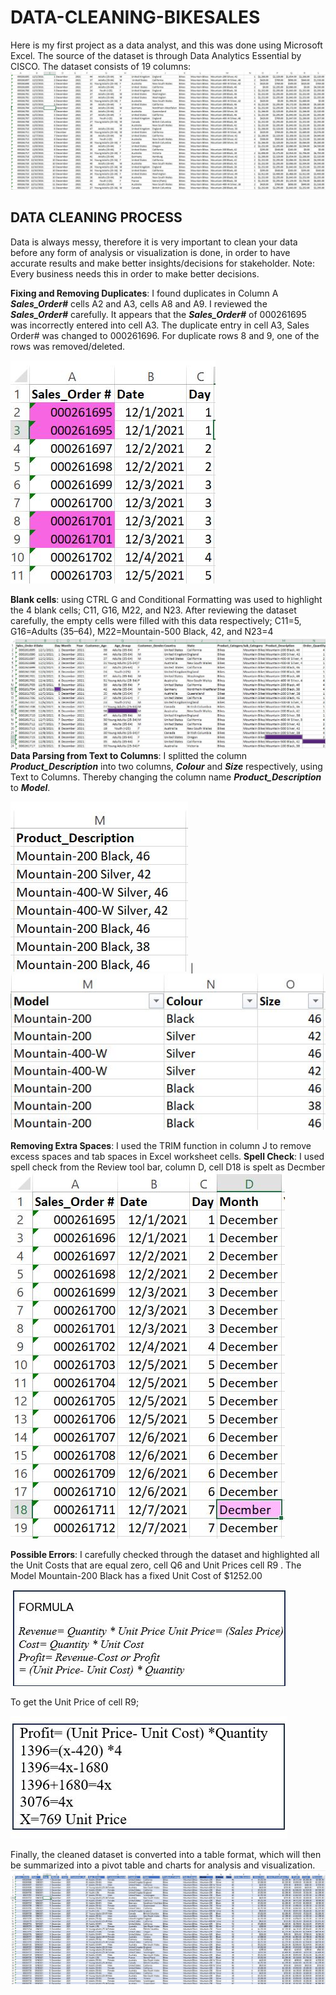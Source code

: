 # DATA-CLEANING-BIKESALES
Here is my first project as a data analyst, and this was done using Microsoft Excel. The source of the dataset is through Data Analytics Essential by CISCO.
The dataset consists of 19 columns:
![](Uncleaned_Dataset.png)
## DATA CLEANING PROCESS
Data is always messy, therefore it is very important to clean your data before any form of analysis or visualization is done, in order to have accurate results and make better insights/decisions for stakeholder.
Note: Every business needs this in order to make better decisions.

**Fixing and Removing Duplicates**: I found duplicates in Column A _**Sales_Order#**_ cells A2 and A3, cells A8 and A9. I reviewed the _**Sales_Order#**_ carefully. It appears that the _**Sales_Order#**_ of 000261695 was incorrectly entered into cell A3. The duplicate entry in cell A3, Sales Order# was changed to 000261696. For duplicate rows 8 and 9, one of the rows was removed/deleted.

![](DUPLICATES.png)

**Blank cells**: using CTRL G and Conditional Formatting was used to highlight the 4 blank cells; C11, G16, M22, and N23. After reviewing the dataset carefully, the empty cells were filled with this data respectively; C11=5, G16=Adults (35–64), M22=Mountain-500 Black, 42, and N23=4
![](BLANK.png)
**Data Parsing from Text to Columns**: I splitted the column _**Product_Description**_ into two columns, _**Colour**_ and _**Size**_ respectively, using Text to Columns. Thereby changing the column name _**Product_Description**_ to _**Model**_.

![](Data_Parsing.png) |![](Data_Parsing2.png)

**Removing Extra Spaces**: I used the TRIM function in column J to remove excess spaces and tab spaces in Excel worksheet cells.
**Spell Check**: I used spell check from the Review tool bar, column D, cell D18 is spelt as Decmber 
![](SPELL_CHECK.png)

**Possible Errors**: I carefully checked through the dataset and highlighted all the Unit Costs that are equal zero, cell Q6 and Unit Prices cell R9 . The Model Mountain-200 Black has a fixed Unit Cost of $1252.00

![](FORMULA.png)

To get the Unit Price of cell R9;

![](FORMULA2.png)

Finally, the cleaned dataset is converted into a table format, which will then be summarized into a pivot table and charts for analysis and visualization.
![](CLEANED_DATA.png)

